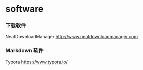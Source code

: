 # software
 
### 下载软件

NeatDownloadManager http://www.neatdownloadmanager.com

### Markdown 软件

Typora  https://www.typora.io/